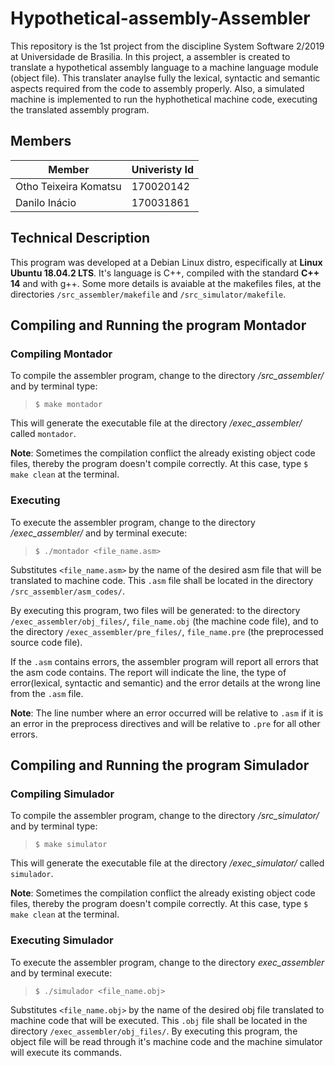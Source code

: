 # Hypothetical-assembly-Assembler

This repository is the 1st project from the discipline System Software 2/2019 at Universidade de Brasilia. In this project, a assembler is created to translate a hypothetical assembly language to a machine language module (object file). This translater anaylse fully the lexical, syntactic and semantic aspects required from the code to assembly properly. Also, a simulated machine is implemented to run the hyphothetical machine code, executing the translated assembly program.

## Members

Member                | Univeristy Id
----------------------|------------------
Otho Teixeira Komatsu | 170020142
Danilo Inácio         | 170031861

## Technical Description

This program was developed at a Debian Linux distro, especifically at **Linux Ubuntu 18.04.2 LTS**. It's language is C++, compiled with the standard **C++ 14** and with g++. Some more details is avaiable at the makefiles
files, at the directories ```/src_assembler/makefile``` and ```/src_simulator/makefile```.

## Compiling and Running the program Montador

### Compiling Montador

To compile the assembler program, change to the directory */src_assembler/* and by terminal type:

> ```$ make montador```

This will generate the executable file at the directory */exec_assembler/* called ```montador```.

**Note**: Sometimes the compilation conflict the already existing object code files,
 thereby the program doesn't compile correctly. At this case, type ```$ make clean```
 at the terminal.

### Executing

To execute the assembler program, change to the directory */exec_assembler/* and by terminal execute:

> ```$ ./montador <file_name.asm>```

Substitutes ```<file_name.asm>``` by the name of the desired asm file that will be translated to machine code. This ```.asm``` file shall be located in the directory ```/src_assembler/asm_codes/```.

By executing this program, two files will be generated: to the directory ```/exec_assembler/obj_files/```, ```file_name.obj``` (the machine code file), and to the directory ```/exec_assembler/pre_files/```, ```file_name.pre``` (the preprocessed source code file).

If the ```.asm``` contains errors, the assembler program will report all errors that the asm code contains.
The report will indicate the line, the type of error(lexical, syntactic and semantic) and the error details at the wrong line from the ```.asm``` file.

**Note**: The line number where an error occurred will be relative to ```.asm``` if it is 
an error in the preprocess directives and will be relative to ```.pre``` for all other errors.

## Compiling and Running the program Simulador

### Compiling Simulador

To compile the assembler program, change to the directory */src_simulator/* and by terminal type:

> ```$ make simulator```

This will generate the executable file at the directory */exec_simulator/*  called ```simulador```.

**Note**: Sometimes the compilation conflict the already existing object code files,
 thereby the program doesn't compile correctly. At this case, type ```$ make clean```
 at the terminal.

### Executing Simulador

To execute the assembler program, change to the directory *exec_assembler* and by terminal execute:

> ```$ ./simulador <file_name.obj>```

Substitutes ```<file_name.obj>``` by the name of the desired obj file translated to machine code that will be executed. This ```.obj``` file shall be located in the directory ```/exec_assembler/obj_files/```.
By executing this program, the object file will be read through it's machine code and the machine simulator will execute its commands.
